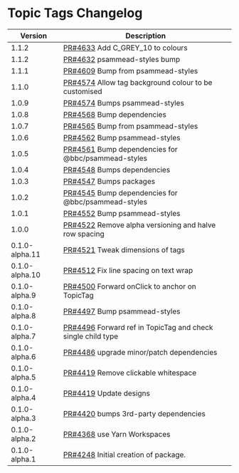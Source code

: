 # Topic Tags Changelog

| Version        | Description                                                                                              |
| -------------- | -------------------------------------------------------------------------------------------------------- |
| 1.1.2 | [PR#4633](https://github.com/bbc/psammead/pull/4633) Add C_GREY_10 to colours |
| 1.1.2 | [PR#4632](https://github.com/bbc/psammead/pull/4632) psammead-styles bump |
| 1.1.1          | [PR#4609](https://github.com/bbc/psammead/pull/4609) Bump from psammead-styles                           |
| 1.1.0          | [PR#4574](https://github.com/bbc/psammead/pull/4576) Allow tag background colour to be customised        |
| 1.0.9          | [PR#4574](https://github.com/bbc/psammead/pull/4574) Bumps psammead-styles                               |
| 1.0.8          | [PR#4568](https://github.com/bbc/psammead/pull/4568) Bump dependencies                                   |
| 1.0.7          | [PR#4565](https://github.com/bbc/psammead/pull/4565) Bump from psammead-styles                           |
| 1.0.6          | [PR#4562](https://github.com/bbc/psammead/pull/4562) Bump psammead-styles                                |
| 1.0.5          | [PR#4561](https://github.com/bbc/psammead/pull/4561) Bump dependencies for @bbc/psammead-styles          |
| 1.0.4          | [PR#4548](https://github.com/bbc/psammead/pull/4548) Bumps dependencies                                  |
| 1.0.3          | [PR#4547](https://github.com/bbc/psammead/pull/4547) Bumps packages                                      |
| 1.0.2          | [PR#4545](https://github.com/bbc/psammead/pull/4545) Bump dependencies for @bbc/psammead-styles          |
| 1.0.1          | [PR#4552](https://github.com/bbc/psammead/pull/4552) Bump psammead-styles                                |
| 1.0.0          | [PR#4522](https://github.com/bbc/psammead/pull/4522) Remove alpha versioning and halve row spacing       |
| 0.1.0-alpha.11 | [PR#4521](https://github.com/bbc/psammead/pull/4521) Tweak dimensions of tags                            |
| 0.1.0-alpha.10 | [PR#4512](https://github.com/bbc/psammead/pull/4512) Fix line spacing on text wrap                       |
| 0.1.0-alpha.9  | [PR#4500](https://github.com/bbc/psammead/pull/4500) Forward onClick to anchor on TopicTag               |
| 0.1.0-alpha.8  | [PR#4497](https://github.com/bbc/psammead/pull/4497) Bump psammead-styles                                |
| 0.1.0-alpha.7  | [PR#4496](https://github.com/bbc/psammead/pull/4496) Forward ref in TopicTag and check single child type |
| 0.1.0-alpha.6  | [PR#4486](https://github.com/bbc/psammead/pull/4486) upgrade minor/patch dependencies                    |
| 0.1.0-alpha.5  | [PR#4419](https://github.com/bbc/psammead/pull/4419) Remove clickable whitespace                         |
| 0.1.0-alpha.4  | [PR#4419](https://github.com/bbc/psammead/pull/4419) Update designs                                      |
| 0.1.0-alpha.3  | [PR#4420](https://github.com/bbc/psammead/pull/4420) bumps 3rd-party dependencies                        |
| 0.1.0-alpha.2  | [PR#4368](https://github.com/bbc/psammead/pull/4368) use Yarn Workspaces                                 |
| 0.1.0-alpha.1  | [PR#4248](https://github.com/BBC-News/psammead/pull/4248) Initial creation of package.                   |
